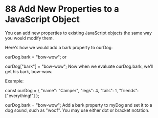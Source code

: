 # 88 Add New Properties to a JavaScript Object
You can add new properties to existing JavaScript objects the same way you would modify them.

Here's how we would add a bark property to ourDog:

ourDog.bark = "bow-wow";
or

ourDog["bark"] = "bow-wow";
Now when we evaluate ourDog.bark, we'll get his bark, bow-wow.

Example:

const ourDog = {
  "name": "Camper",
  "legs": 4,
  "tails": 1,
  "friends": ["everything!"]
};

ourDog.bark = "bow-wow";
Add a bark property to myDog and set it to a dog sound, such as "woof". You may use either dot or bracket notation.